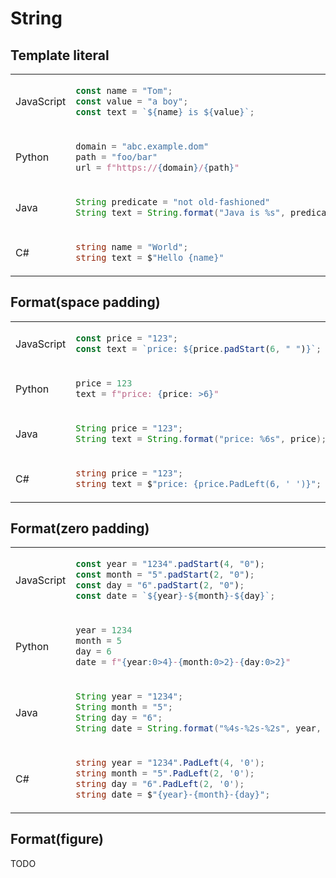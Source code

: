 # String
## Template literal
<table><tbody>
<tr><td valign="middle">JavaScript</td><td>

```js
const name = "Tom";
const value = "a boy";
const text = `${name} is ${value}`;
```
</td></tr>

<tr><td valign="middle">Python</td><td>

```python
domain = "abc.example.dom"
path = "foo/bar"
url = f"https://{domain}/{path}"
```
</td></tr>

<tr><td valign="middle">Java</td><td>

```java
String predicate = "not old-fashioned"
String text = String.format("Java is %s", predicate);
```
</td></tr>
<tr><td valign="middle">C#</td><td>

```c#
string name = "World";
string text = $"Hello {name}"
```
</td></tr>
</tbody></table>


## Format(space padding)
<table><tbody>
<tr><td valign="middle">JavaScript</td><td>

```js
const price = "123";
const text = `price: ${price.padStart(6, " ")}`;
```
</td></tr>

<tr><td valign="middle">Python</td><td>

```python
price = 123
text = f"price: {price: >6}"
```
</td></tr>

<tr><td valign="middle">Java</td><td>

```java
String price = "123";
String text = String.format("price: %6s", price);
```
</td></tr>
<tr><td valign="middle">C#</td><td>

```c#
string price = "123";
string text = $"price: {price.PadLeft(6, ' ')}";
```
</td></tr>
</tbody></table>


## Format(zero padding)
<table><tbody>
<tr><td valign="middle">JavaScript</td><td>

```js
const year = "1234".padStart(4, "0");
const month = "5".padStart(2, "0");
const day = "6".padStart(2, "0");
const date = `${year}-${month}-${day}`;
```
</td></tr>

<tr><td valign="middle">Python</td><td>

```python
year = 1234
month = 5
day = 6
date = f"{year:0>4}-{month:0>2}-{day:0>2}"
```
</td></tr>

<tr><td valign="middle">Java</td><td>

```java
String year = "1234";
String month = "5";
String day = "6";
String date = String.format("%4s-%2s-%2s", year, month, day);
```
</td></tr>
<tr><td valign="middle">C#</td><td>

```c#
string year = "1234".PadLeft(4, '0');
string month = "5".PadLeft(2, '0');
string day = "6".PadLeft(2, '0');
string date = $"{year}-{month}-{day}";
```
</td></tr>
</tbody></table>


## Format(figure)
TODO
